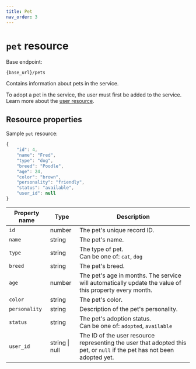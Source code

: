 ```yaml
---
title: Pet
nav_order: 3
---
```


# `pet` resource

Base endpoint:

```shell
{base_url}/pets
```

Contains information about pets in the service.

To adopt a pet in the service, the user must first be added to the service. Learn more about the [user resource](user.md).

## Resource properties

Sample `pet` resource:

```js
{
    "id": 4,
    "name": "Fred",
    "type": "dog",
    "breed": "Poodle",
    "age": 24,
    "color": "brown",
    "personality": "friendly",
    "status": "available",
    "user_id": null
}
```

| Property name | Type | Description |
| ------------- | ----------- | ----------- |
| `id` | number | The pet's unique record ID. |
| `name` | string | The pet's name. |
| `type` | string | The type of pet. <br/> Can be one of: `cat`, `dog` |
| `breed` | string | The pet's breed. |
| `age` | number | The pet's age in months. The service will automatically update the value of this property every month. |
| `color` | string | The pet's color. |
| `personality` | string | Description of the pet's personality. |
| `status` | string | The pet's adoption status. <br/> Can be one of: `adopted`, `available` |
| `user_id` | string \| null | The ID of the user resource representing the user that adopted this pet, or `null` if the pet has not been adopted yet. |
